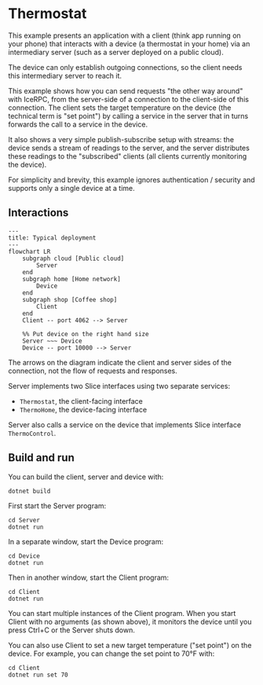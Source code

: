 # Thermostat

This example presents an application with a client (think app running on your phone) that interacts with a device (a
thermostat in your home) via an intermediary server (such as a server deployed on a public cloud).

The device can only establish outgoing connections, so the client needs this intermediary server to reach it.

This example shows how you can send requests "the other way around" with IceRPC, from the server-side of a connection to
the client-side of this connection. The client sets the target temperature on the device (the technical term is "set
point") by calling a service in the server that in turns forwards the call to a service in the device.

It also shows a very simple publish-subscribe setup with streams: the device sends a stream of readings to the server,
and the server distributes these readings to the "subscribed" clients (all clients currently monitoring the device).

For simplicity and brevity, this example ignores authentication / security and supports only a single device at a time.

## Interactions

```mermaid
---
title: Typical deployment
---
flowchart LR
    subgraph cloud [Public cloud]
        Server
    end
    subgraph home [Home network]
        Device
    end
    subgraph shop [Coffee shop]
        Client
    end
    Client -- port 4062 --> Server

    %% Put device on the right hand size
    Server ~~~ Device
    Device -- port 10000 --> Server
```

The arrows on the diagram indicate the client and server sides of the connection, not the flow of requests and
responses.

Server implements two Slice interfaces using two separate services:

- `Thermostat`, the client-facing interface
- `ThermoHome`, the device-facing interface

Server also calls a service on the device that implements Slice interface `ThermoControl`.

## Build and run

You can build the client, server and device with:

``` shell
dotnet build
```

First start the Server program:

```shell
cd Server
dotnet run
```

In a separate window, start the Device program:

```shell
cd Device
dotnet run
```

Then in another window, start the Client program:

```shell
cd Client
dotnet run
```

You can start multiple instances of the Client program. When you start Client with no arguments (as shown above), it
monitors the device until you press Ctrl+C or the Server shuts down.

You can also use Client to set a new target temperature ("set point") on the device. For example, you can change the
set point to 70°F with:

```shell
cd Client
dotnet run set 70
```

